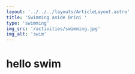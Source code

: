```yaml
---
layout: '../../../layouts/ArticleLayout.astro'
title: 'Swimming aside Drini '
type: 'swimming'
img_src: '/activities/swimming.jpg'
img_alt: 'swim'
---
```


# hello swim
